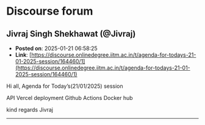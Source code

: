 # Discourse forum

## Jivraj Singh Shekhawat (@Jivraj)
- **Posted on**: 2025-01-21 06:58:25
- **Link**: [https://discourse.onlinedegree.iitm.ac.in/t/agenda-for-todays-21-01-2025-session/164460/1](https://discourse.onlinedegree.iitm.ac.in/t/agenda-for-todays-21-01-2025-session/164460/1)

Hi all,
Agenda for Today’s(21/01/2025) session

API
Vercel deployment
Github Actions
Docker hub

kind regards
Jivraj

---
